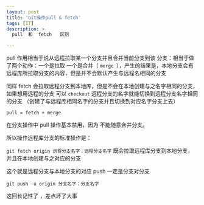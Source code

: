 ```yaml
---
layout: post
title: 'Git操作pull & fetch'
tags: [IT]
description: > 
  pull  和  fetch   区别

---
```



pull 作用相当于说从远程拉取某一个分支并且合并当前分支到该  分支：相当于做了两个动作：一个是拉取	一个是合并（ `merge `），产生的结果是，本地分支会有远程库所拉取分支的内容，但是并不会默认产生与远程名相同的分支



同样 fetch 会拉取远程分支到本地库，但是不会在本地创建与之名字相同的分支，如果想用远程的分支   可以 `checkout`  远程分支的名字就能切换到远程分支名字相同的分支 （创建了与远程库相同名字的分支并且切换到对应名字分支上去）


`pull = fetch + merge`



在分支操作中 pull   操作基本禁用，因为  不能随意合并分支。


所以操作远程库分支的标准操作是：

`git fetch origin 远程分支名字：远程分支名字`     既会拉取远程库分支到本地分支，并且在本地创建与之对应的分支

这个就是远程分支与本地分支的对应
push 一定是分支对分支


`git push -u origin 分支名字：分支名字`

这回长记性了  ，差点坏了大事